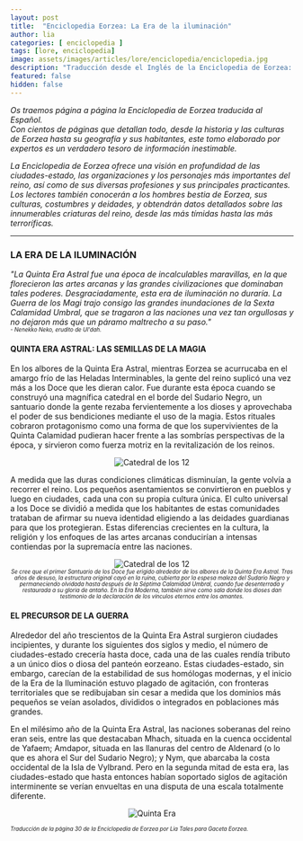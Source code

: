 ```yaml
---
layout: post
title:  "Enciclopedia Eorzea: La Era de la iluminación"
author: lia
categories: [ enciclopedia ]
tags: [lore, enciclopedia]
image: assets/images/articles/lore/enciclopedia/enciclopedia.jpg
description: "Traducción desde el Inglés de la Enciclopedia de Eorzea: La Era de la iluminación"
featured: false
hidden: false
---
```

*Os traemos página a página la Enciclopedia de Eorzea traducida al Español.<br/>
Con cientos de páginas que detallan todo, desde la historia y las culturas de Eorzea hasta su geografía y sus habitantes, este tomo elaborado por expertos es un verdadero tesoro de información inestimable.*

*La Enciclopedia de Eorzea ofrece una visión en profundidad de las ciudades-estado, las organizaciones y los personajes más importantes del reino, así como de sus diversas profesiones y sus principales practicantes. Los lectores también conocerán a los hombres bestia de Eorzea, sus culturas, costumbres y deidades, y obtendrán datos detallados sobre las innumerables criaturas del reino, desde las más tímidas hasta las más terroríficas.*

<hr/>

### LA ERA DE LA ILUMINACIÓN

*"La Quinta Era Astral fue una época de incalculables maravillas, en la que florecieron las artes arcanas y las grandes civilizaciones que dominaban tales poderes. Desgraciadamente, esta era de iluminación no duraría. La Guerra de los Magi trajo consigo las grandes inundaciones de la Sexta Calamidad Umbral, que se tragaron a las naciones una vez tan orgullosas y no dejaron más que un páramo maltrecho a su paso."*<br/>
<sub><sup><i>- Nenekko Neko, erudito de Ul'dah.</i></sup></sub>

#### QUINTA ERA ASTRAL: LAS SEMILLAS DE LA MAGIA

En los albores de la Quinta Era Astral, mientras Eorzea se acurrucaba en el amargo frío de las Heladas Interminables, la gente del reino suplicó una vez más a los Doce que les dieran calor. Fue durante esta época cuando se construyó una magnífica catedral en el borde del Sudario Negro, un santuario donde la gente rezaba fervientemente a los dioses y aprovechaba el poder de sus bendiciones mediante el uso de la magia. Estos rituales cobraron protagonismo como una forma de que los supervivientes de la Quinta Calamidad pudieran hacer frente a las sombrías perspectivas de la época, y sirvieron como fuerza motriz en la revitalización de los reinos.

<p align="center">
    <img src="{{ site.baseurl }}/assets/images/articles/lore/enciclopedia/20/catedral1.jpg" alt="Catedral de los 12"/>
</p>

A medida que las duras condiciones climáticas disminuían, la gente volvía a recorrer el reino. Los pequeños asentamientos se convirtieron en pueblos y luego en ciudades, cada una con su propia cultura única. El culto universal a los Doce se dividió a medida que los habitantes de estas comunidades trataban de afirmar su nueva identidad eligiendo a las deidades guardianas para que los protegieran. Estas diferencias crecientes en la cultura, la religión y los enfoques de las artes arcanas conducirían a intensas contiendas por la supremacía entre las naciones.

<p align="center">
    <img src="{{ site.baseurl }}/assets/images/articles/lore/enciclopedia/20/catedral2.jpg" alt="Catedral de los 12"/><br/>
<sub><sup><i>Se cree que el primer Santuario de los Doce fue erigido alrededor de los albores de la Quinta Era Astral. Tras años de desuso, la estructura original cayó en la ruina, cubierta por la espesa maleza del Sudario Negro y permaneciendo olvidada hasta después de la Séptima Calamidad Umbral, cuando fue desenterrada y restaurada a su gloria de antaño. En la Era Moderna, también sirve como sala donde los dioses dan testimonio de la declaración de los vínculos eternos entre los amantes.</i></sup></sub>
</p>

#### EL PRECURSOR DE LA GUERRA

Alrededor del año trescientos de la Quinta Era Astral surgieron ciudades incipientes, y durante los siguientes dos siglos y medio, el número de ciudades-estado crecería hasta doce, cada una de las cuales rendía tributo a un único dios o diosa del panteón eorzeano. Estas ciudades-estado, sin embargo, carecían de la estabilidad de sus homólogas modernas, y el inicio de la Era de la Iluminación estuvo plagado de agitación, con fronteras territoriales que se redibujaban sin cesar a medida que los dominios más pequeños se veían asolados, divididos o integrados en poblaciones más grandes.

En el milésimo año de la Quinta Era Astral, las naciones soberanas del reino eran seis, entre las que destacaban Mhach, situada en la cuenca occidental de Yafaem; Amdapor, situada en las llanuras del centro de Aldenard (o lo que es ahora el Sur del Sudario Negro); y Nym, que abarcaba la costa occidental de la Isla de Vylbrand. Pero en la segunda mitad de esta era, las ciudades-estado que hasta entonces habían soportado siglos de agitación interminente se verían envueltas en una disputa de una escala totalmente diferente.

<p align="center">
    <img src="{{ site.baseurl }}/assets/images/articles/lore/enciclopedia/20/quinta.jpg" alt="Quinta Era"/>
</p>

<sub><sup>*Traducción de la página 30 de la Enciclopedia de Eorzea por Lia Tales para Gaceta Eorzea.*</sup></sub>
